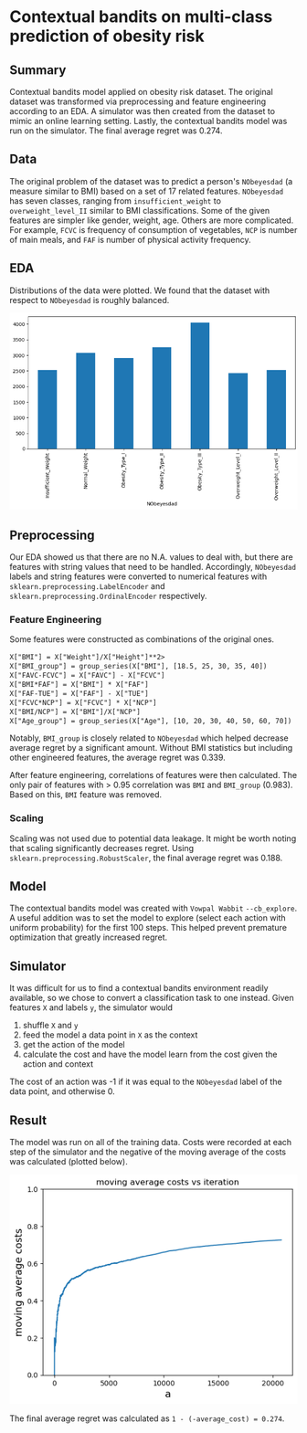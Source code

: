 # Contextual bandits on multi-class prediction of obesity risk #

## Summary ##
Contextual bandits model applied on obesity risk dataset. The original dataset was transformed via preprocessing and feature engineering according to an EDA. A simulator was then created from the dataset to mimic an online learning setting. Lastly, the contextual bandits model was run on the simulator. The final average regret was 0.274.

## Data ##
The original problem of the dataset was to predict a person's `NObeyesdad` (a measure similar to BMI) based on a set of 17 related features. `NObeyesdad` has seven classes, ranging from `insufficient_weight` to `overweight_level_II` similar to BMI classifications. Some of the given features are simpler like gender, weight, age. Others are more complicated. For example, `FCVC` is frequency of consumption of vegetables, `NCP` is number of main meals, and `FAF` is number of physical activity frequency.

## EDA ##
Distributions of the data were plotted. We found that the dataset with respect to `NObeyesdad` is roughly balanced. 

<center><img src="images/NObeyesdad_distribution.png" width="600"/></center>

## Preprocessing ##
Our EDA showed us that there are no N.A. values to deal with, but there are features with string values that need to be handled. Accordingly, `NObeyesdad` labels and string features were converted to numerical features with `sklearn.preprocessing.LabelEncoder` and `sklearn.preprocessing.OrdinalEncoder` respectively.

### Feature Engineering ###
Some features were constructed as combinations of the original ones.
```
X["BMI"] = X["Weight"]/X["Height"]**2>
X["BMI_group"] = group_series(X["BMI"], [18.5, 25, 30, 35, 40])
X["FAVC-FCVC"] = X["FAVC"] - X["FCVC"]
X["BMI*FAF"] = X["BMI"] * X["FAF"]
X["FAF-TUE"] = X["FAF"] - X["TUE"]
X["FCVC*NCP"] = X["FCVC"] * X["NCP"]
X["BMI/NCP"] = X["BMI"]/X["NCP"]
X["Age_group"] = group_series(X["Age"], [10, 20, 30, 40, 50, 60, 70])
```
Notably, `BMI_group` is closely related to `NObeyesdad` which helped decrease average regret by a significant amount. Without BMI statistics but including other engineered features, the average regret was 0.339. 

After feature engineering, correlations of features were then calculated. The only pair of features with > 0.95 correlation was `BMI` and `BMI_group` (0.983). Based on this, `BMI` feature was removed.

### Scaling ###
Scaling was not used due to potential data leakage. It might be worth noting that scaling significantly decreases regret. Using `sklearn.preprocessing.RobustScaler`, the final average regret was 0.188.

## Model ##
The contextual bandits model was created with `Vowpal Wabbit` `--cb_explore`. A useful addition was to set the model to explore (select each action with uniform probability) for the first 100 steps. This helped prevent premature optimization that greatly increased regret.

## Simulator ##
It was difficult for us to find a contextual bandits environment readily available, so we chose to convert a classification task to one instead. Given features `X` and labels `y`, the simulator would
1. shuffle `X` and `y`
2. feed the model a data point in `X` as the context
3. get the action of the model
4. calculate the cost and have the model learn from the cost given the action and context

The cost of an action was -1 if it was equal to the `NObeyesdad` label of the data point, and otherwise 0.

## Result ##
The model was run on all of the training data. Costs were recorded at each step of the simulator and the negative of the moving average of the costs was calculated (plotted below).
<center><img src="images/average_costs.png" width="600"/> </center>

The final average regret was calculated as `1 - (-average_cost) = 0.274`.